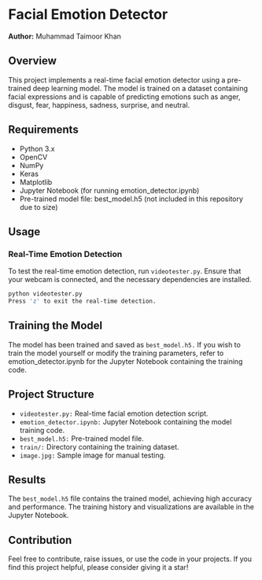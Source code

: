 # Facial Emotion Detector

**Author:** Muhammad Taimoor Khan

## Overview
This project implements a real-time facial emotion detector using a pre-trained deep learning model. The model is trained on a dataset containing facial expressions and is capable of predicting emotions such as anger, disgust, fear, happiness, sadness, surprise, and neutral.

## Requirements
- Python 3.x
- OpenCV
- NumPy
- Keras
- Matplotlib
- Jupyter Notebook (for running emotion_detector.ipynb)
- Pre-trained model file: best_model.h5 (not included in this repository due to size)

## Usage

### Real-Time Emotion Detection
To test the real-time emotion detection, run `videotester.py`. Ensure that your webcam is connected, and the necessary dependencies are installed.

```bash
python videotester.py
Press 'z' to exit the real-time detection.
```

## Training the Model
The model has been trained and saved as ```best_model.h5.``` If you wish to train the model yourself or modify the training parameters, refer to emotion_detector.ipynb for the Jupyter Notebook containing the training code.

## Project Structure
- ```videotester.py:``` Real-time facial emotion detection script.
- ```emotion_detector.ipynb:``` Jupyter Notebook containing the model training code.
- ```best_model.h5:``` Pre-trained model file.
- ```train/:``` Directory containing the training dataset.
- ```image.jpg:``` Sample image for manual testing.

## Results
The ```best_model.h5``` file contains the trained model, achieving high accuracy and performance. The training history and visualizations are available in the Jupyter Notebook.

## Contribution
Feel free to contribute, raise issues, or use the code in your projects. If you find this project helpful, please consider giving it a star!

